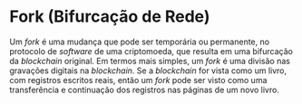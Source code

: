 # Fork (Bifurcação de Rede)

Um _fork_ é uma mudança que pode ser temporária ou permanente, no protocolo de _software_ de uma criptomoeda, que resulta em uma bifurcação da _blockchain_ original. Em termos mais simples, um _fork_ é uma divisão nas gravações digitais na _blockchain_. Se a _blockchain_ for vista como um livro, com registros escritos reais, então um _fork_ pode ser visto como uma transferência e continuação dos registros nas páginas de um novo livro.
